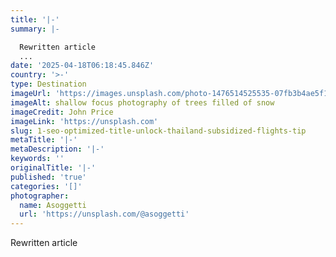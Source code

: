 ```yaml
---
title: '|-'
summary: |-

  Rewritten article
  ...
date: '2025-04-18T06:18:45.846Z'
country: '>-'
type: Destination
imageUrl: 'https://images.unsplash.com/photo-1476514525535-07fb3b4ae5f1'
imageAlt: shallow focus photography of trees filled of snow
imageCredit: John Price
imageLink: 'https://unsplash.com'
slug: 1-seo-optimized-title-unlock-thailand-subsidized-flights-tip
metaTitle: '|-'
metaDescription: '|-'
keywords: ''
originalTitle: '|-'
published: 'true'
categories: '[]'
photographer:
  name: Asoggetti
  url: 'https://unsplash.com/@asoggetti'
---
```








Rewritten article
